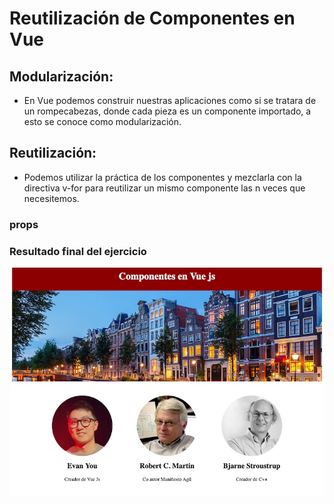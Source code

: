 # Reutilización de Componentes en Vue

## Modularización:

- En Vue podemos construir nuestras aplicaciones como si se tratara de un rompecabezas, donde cada pieza es un componente importado, a esto se conoce como modularización.

## Reutilización:

- Podemos utilizar la práctica de los componentes y mezclarla con la directiva v-for para reutilizar un mismo componente las n veces que necesitemos.

### props

### Resultado final del ejercicio

![un sitio web](./public/modularizacion-reut.jpg)